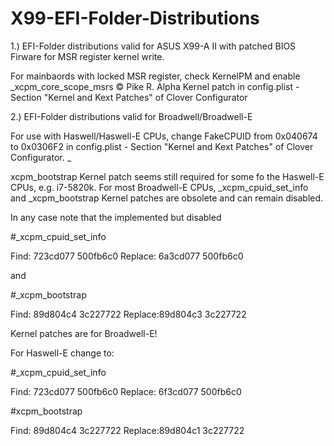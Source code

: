 # X99-EFI-Folder-Distributions

1.) EFI-Folder distributions valid for ASUS X99-A II with patched BIOS Firware for MSR register kernel write. 

For mainbaords with locked MSR register, check KernelPM and enable _xcpm_core_scope_msrs © Pike R. Alpha Kernel patch in config.plist - Section "Kernel and Kext Patches" of Clover Configurator 

2.) EFI-Folder distributions valid for Broadwell/Broadwell-E

For use with Haswell/Haswell-E CPUs, change FakeCPUID from 0x040674 to 0x0306F2 in config.plist - Section "Kernel and Kext Patches" of Clover Configurator. _

xcpm_bootstrap Kernel patch seems still required for some fo the Haswell-E CPUs, e.g. i7-5820k. For most Broadwell-E CPUs, _xcpm_cpuid_set_info and _xcpm_bootstrap Kernel patches are obsolete and can remain disabled.

In any case note that the implemented but disabled 

#_xcpm_cpuid_set_info 

Find: 723cd077 500fb6c0
Replace: 6a3cd077 500fb6c0 

and 

#_xcpm_bootstrap 

Find: 89d804c4 3c227722
Replace:89d804c3 3c227722 

Kernel patches are for Broadwell-E!

For Haswell-E change to:

#_xcpm_cpuid_set_info 

Find: 723cd077 500fb6c0
Replace: 6f3cd077 500fb6c0 

#xcpm_bootstrap 

Find: 89d804c4 3c227722
Replace:89d804c1 3c227722 
